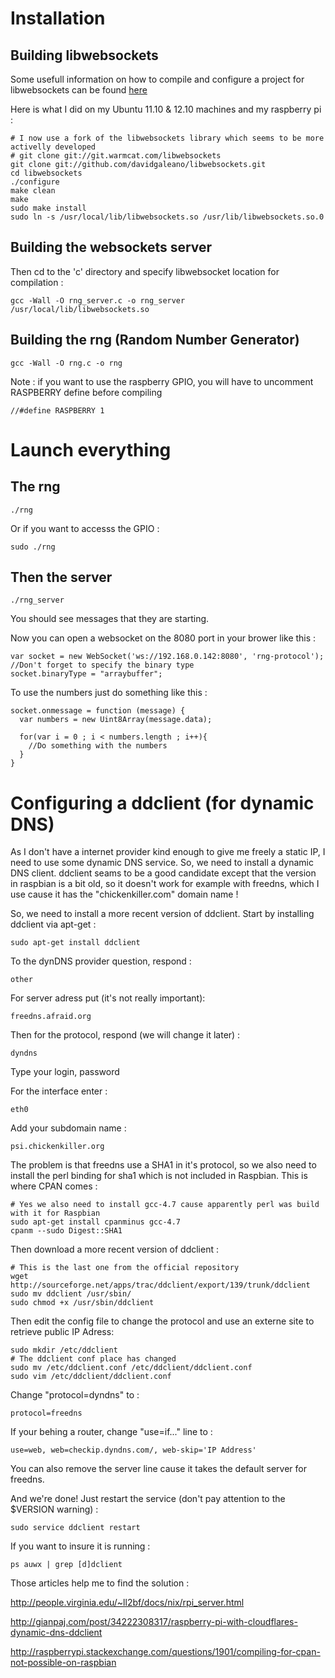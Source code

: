 
# Installation

## Building libwebsockets

Some usefull information on how to compile and configure a project for libwebsockets can be found [here](http://martinsikora.com/libwebsockets-compiling-libraries-and-projects)

Here is what I did on my Ubuntu 11.10 & 12.10 machines and my raspberry pi :

    # I now use a fork of the libwebsockets library which seems to be more activelly developed
    # git clone git://git.warmcat.com/libwebsockets
    git clone git://github.com/davidgaleano/libwebsockets.git
    cd libwebsockets
    ./configure
    make clean
    make
    sudo make install
    sudo ln -s /usr/local/lib/libwebsockets.so /usr/lib/libwebsockets.so.0

## Building the websockets server

Then cd to the 'c' directory and specify libwebsocket location for compilation :

    gcc -Wall -O rng_server.c -o rng_server /usr/local/lib/libwebsockets.so

## Building the rng (Random Number Generator)

    gcc -Wall -O rng.c -o rng

Note : if you want to use the raspberry GPIO, you will have to uncomment RASPBERRY define before compiling

    //#define RASPBERRY 1


# Launch everything

## The rng
    ./rng

Or if you want to accesss the GPIO :

    sudo ./rng

## Then the server

    ./rng_server

You should see messages that they are starting.

Now you can open a websocket on the 8080 port in your brower like this :

    var socket = new WebSocket('ws://192.168.0.142:8080', 'rng-protocol');
    //Don't forget to specify the binary type
    socket.binaryType = "arraybuffer";

To use the numbers just do something like this :

    socket.onmessage = function (message) {
      var numbers = new Uint8Array(message.data);

      for(var i = 0 ; i < numbers.length ; i++){
        //Do something with the numbers
      }
    }

# Configuring a ddclient (for dynamic DNS)

As I don't have a internet provider kind enough to give me freely a static IP, I need to use some dynamic DNS service. So, we need to install a dynamic DNS client.
ddclient seams to be a good candidate except that the version in raspbian is a bit old, so it doesn't work for example with freedns, which I use cause it has the "chickenkiller.com" domain name !

So, we need to install a more recent version of ddclient.
Start by installing ddclient via apt-get :

    sudo apt-get install ddclient

To the dynDNS provider question, respond : 
    
    other

For server adress put (it's not really important):
    
    freedns.afraid.org

Then for the protocol, respond (we will change it later) : 

    dyndns

Type your login, password

For the interface enter :

    eth0

Add your subdomain name :

    psi.chickenkiller.org

The problem is that freedns use a SHA1 in it's protocol, so we also need to install the perl binding for sha1 which is not included in Raspbian. This is where CPAN comes :

    # Yes we also need to install gcc-4.7 cause apparently perl was build with it for Raspbian
    sudo apt-get install cpanminus gcc-4.7
    cpanm --sudo Digest::SHA1

Then download a more recent version of ddclient :

    # This is the last one from the official repository
    wget http://sourceforge.net/apps/trac/ddclient/export/139/trunk/ddclient
    sudo mv ddclient /usr/sbin/
    sudo chmod +x /usr/sbin/ddclient

Then edit the config file to change the protocol and use an externe site to retrieve public IP Adress:

    sudo mkdir /etc/ddclient
    # The ddclient conf place has changed
    sudo mv /etc/ddclient.conf /etc/ddclient/ddclient.conf
    sudo vim /etc/ddclient/ddclient.conf

Change "protocol=dyndns" to :

    protocol=freedns

If your behing a router, change "use=if..." line to :

    use=web, web=checkip.dyndns.com/, web-skip='IP Address'

You can also remove the server line cause it takes the default server for freedns.

And we're done! Just restart the service (don't pay attention to the $VERSION warning) :

    sudo service ddclient restart

If you want to insure it is running :

    ps auwx | grep [d]dclient


Those articles help me to find the solution :

http://people.virginia.edu/~ll2bf/docs/nix/rpi_server.html

http://gianpaj.com/post/34222308317/raspberry-pi-with-cloudflares-dynamic-dns-ddclient

http://raspberrypi.stackexchange.com/questions/1901/compiling-for-cpan-not-possible-on-raspbian